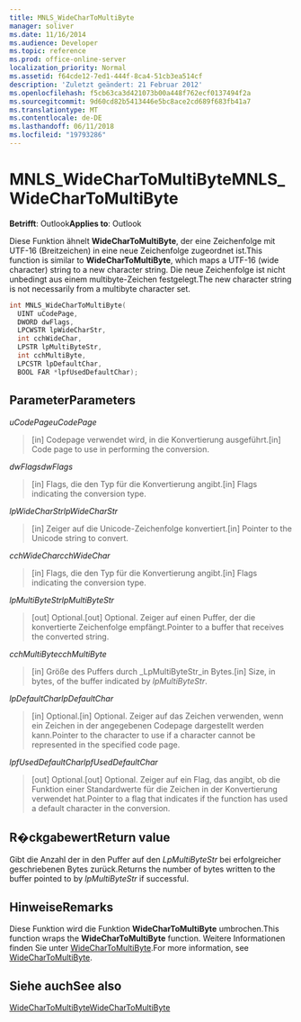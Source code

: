 ```yaml
---
title: MNLS_WideCharToMultiByte
manager: soliver
ms.date: 11/16/2014
ms.audience: Developer
ms.topic: reference
ms.prod: office-online-server
localization_priority: Normal
ms.assetid: f64cde12-7ed1-444f-8ca4-51cb3ea514cf
description: 'Zuletzt geändert: 21 Februar 2012'
ms.openlocfilehash: f5cb63ca3d421073b00a448f762ecf0137494f2a
ms.sourcegitcommit: 9d60cd82b5413446e5bc8ace2cd689f683fb41a7
ms.translationtype: MT
ms.contentlocale: de-DE
ms.lasthandoff: 06/11/2018
ms.locfileid: "19793286"
---
```

# <a name="mnlswidechartomultibyte"></a><span data-ttu-id="412b8-103">MNLS_WideCharToMultiByte</span><span class="sxs-lookup"><span data-stu-id="412b8-103">MNLS_WideCharToMultiByte</span></span>

  
  
<span data-ttu-id="412b8-104">**Betrifft**: Outlook</span><span class="sxs-lookup"><span data-stu-id="412b8-104">**Applies to**: Outlook</span></span> 
  
<span data-ttu-id="412b8-105">Diese Funktion ähnelt **WideCharToMultiByte**, der eine Zeichenfolge mit UTF-16 (Breitzeichen) in eine neue Zeichenfolge zugeordnet ist.</span><span class="sxs-lookup"><span data-stu-id="412b8-105">This function is similar to **WideCharToMultiByte**, which maps a UTF-16 (wide character) string to a new character string.</span></span> <span data-ttu-id="412b8-106">Die neue Zeichenfolge ist nicht unbedingt aus einem multibyte-Zeichen festgelegt.</span><span class="sxs-lookup"><span data-stu-id="412b8-106">The new character string is not necessarily from a multibyte character set.</span></span>
  
```cpp
int MNLS_WideCharToMultiByte(
  UINT uCodePage,
  DWORD dwFlags,
  LPCWSTR lpWideCharStr,
  int cchWideChar,
  LPSTR lpMultiByteStr,
  int cchMultiByte,
  LPCSTR lpDefaultChar,
  BOOL FAR *lpfUsedDefaultChar);
```

## <a name="parameters"></a><span data-ttu-id="412b8-107">Parameter</span><span class="sxs-lookup"><span data-stu-id="412b8-107">Parameters</span></span>

 <span data-ttu-id="412b8-108">_uCodePage_</span><span class="sxs-lookup"><span data-stu-id="412b8-108">_uCodePage_</span></span>
  
> <span data-ttu-id="412b8-109">[in] Codepage verwendet wird, in die Konvertierung ausgeführt.</span><span class="sxs-lookup"><span data-stu-id="412b8-109">[in] Code page to use in performing the conversion.</span></span>
    
 <span data-ttu-id="412b8-110">_dwFlags_</span><span class="sxs-lookup"><span data-stu-id="412b8-110">_dwFlags_</span></span>
  
> <span data-ttu-id="412b8-111">[in] Flags, die den Typ für die Konvertierung angibt.</span><span class="sxs-lookup"><span data-stu-id="412b8-111">[in] Flags indicating the conversion type.</span></span>
    
 <span data-ttu-id="412b8-112">_lpWideCharStr_</span><span class="sxs-lookup"><span data-stu-id="412b8-112">_lpWideCharStr_</span></span>
  
> <span data-ttu-id="412b8-113">[in] Zeiger auf die Unicode-Zeichenfolge konvertiert.</span><span class="sxs-lookup"><span data-stu-id="412b8-113">[in] Pointer to the Unicode string to convert.</span></span>
    
 <span data-ttu-id="412b8-114">_cchWideChar_</span><span class="sxs-lookup"><span data-stu-id="412b8-114">_cchWideChar_</span></span>
  
> <span data-ttu-id="412b8-115">[in] Flags, die den Typ für die Konvertierung angibt.</span><span class="sxs-lookup"><span data-stu-id="412b8-115">[in] Flags indicating the conversion type.</span></span>
    
 <span data-ttu-id="412b8-116">_lpMultiByteStr_</span><span class="sxs-lookup"><span data-stu-id="412b8-116">_lpMultiByteStr_</span></span>
  
> <span data-ttu-id="412b8-117">[out] Optional.</span><span class="sxs-lookup"><span data-stu-id="412b8-117">[out] Optional.</span></span> <span data-ttu-id="412b8-118">Zeiger auf einen Puffer, der die konvertierte Zeichenfolge empfängt.</span><span class="sxs-lookup"><span data-stu-id="412b8-118">Pointer to a buffer that receives the converted string.</span></span>
    
 <span data-ttu-id="412b8-119">_cchMultiByte_</span><span class="sxs-lookup"><span data-stu-id="412b8-119">_cchMultiByte_</span></span>
  
> <span data-ttu-id="412b8-120">[in] Größe des Puffers durch _LpMultiByteStr_in Bytes.</span><span class="sxs-lookup"><span data-stu-id="412b8-120">[in] Size, in bytes, of the buffer indicated by  _lpMultiByteStr_.</span></span>
    
 <span data-ttu-id="412b8-121">_lpDefaultChar_</span><span class="sxs-lookup"><span data-stu-id="412b8-121">_lpDefaultChar_</span></span>
  
> <span data-ttu-id="412b8-122">[in] Optional.</span><span class="sxs-lookup"><span data-stu-id="412b8-122">[in] Optional.</span></span> <span data-ttu-id="412b8-123">Zeiger auf das Zeichen verwenden, wenn ein Zeichen in der angegebenen Codepage dargestellt werden kann.</span><span class="sxs-lookup"><span data-stu-id="412b8-123">Pointer to the character to use if a character cannot be represented in the specified code page.</span></span>
    
 <span data-ttu-id="412b8-124">_lpfUsedDefaultChar_</span><span class="sxs-lookup"><span data-stu-id="412b8-124">_lpfUsedDefaultChar_</span></span>
  
> <span data-ttu-id="412b8-125">[out] Optional.</span><span class="sxs-lookup"><span data-stu-id="412b8-125">[out] Optional.</span></span> <span data-ttu-id="412b8-126">Zeiger auf ein Flag, das angibt, ob die Funktion einer Standardwerte für die Zeichen in der Konvertierung verwendet hat.</span><span class="sxs-lookup"><span data-stu-id="412b8-126">Pointer to a flag that indicates if the function has used a default character in the conversion.</span></span>
    
## <a name="return-value"></a><span data-ttu-id="412b8-127">R�ckgabewert</span><span class="sxs-lookup"><span data-stu-id="412b8-127">Return value</span></span>

<span data-ttu-id="412b8-128">Gibt die Anzahl der in den Puffer auf den _LpMultiByteStr_ bei erfolgreicher geschriebenen Bytes zurück.</span><span class="sxs-lookup"><span data-stu-id="412b8-128">Returns the number of bytes written to the buffer pointed to by  _lpMultiByteStr_ if successful.</span></span> 
  
## <a name="remarks"></a><span data-ttu-id="412b8-129">Hinweise</span><span class="sxs-lookup"><span data-stu-id="412b8-129">Remarks</span></span>

<span data-ttu-id="412b8-130">Diese Funktion wird die Funktion **WideCharToMultiByte** umbrochen.</span><span class="sxs-lookup"><span data-stu-id="412b8-130">This function wraps the **WideCharToMultiByte** function.</span></span> <span data-ttu-id="412b8-131">Weitere Informationen finden Sie unter [WideCharToMultiByte](http://msdn.microsoft.com/de-de/library/dd374130%28VS.85%29.aspx).</span><span class="sxs-lookup"><span data-stu-id="412b8-131">For more information, see [WideCharToMultiByte](http://msdn.microsoft.com/de-de/library/dd374130%28VS.85%29.aspx).</span></span>
  
## <a name="see-also"></a><span data-ttu-id="412b8-132">Siehe auch</span><span class="sxs-lookup"><span data-stu-id="412b8-132">See also</span></span>



[<span data-ttu-id="412b8-133">WideCharToMultiByte</span><span class="sxs-lookup"><span data-stu-id="412b8-133">WideCharToMultiByte</span></span>](http://msdn.microsoft.com/de-de/library/dd374130%28VS.85%29.aspx)

